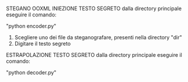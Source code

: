 STEGANO OOXML
INIEZIONE TESTO SEGRETO
dalla directory principale eseguire il comando:

"python encoder.py"
1) Scegliere uno dei file da steganografare, presenti nella directory "dir"
2) Digitare il testo segreto

ESTRAPOLAZIONE TESTO SEGRETO
dalla directory principale eseguire il comando:

"python decoder.py"